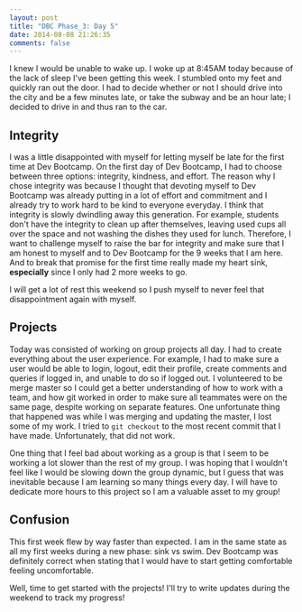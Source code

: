 ```yaml
---
layout: post
title: "DBC Phase_3: Day 5"
date: 2014-08-08 21:26:35
comments: false
---
```


I knew I would be unable to wake up. I woke up at 8:45AM today because of the lack of sleep I've been getting this week. I stumbled onto my feet and quickly ran out the door. I had to decide whether or not I should drive into the city and be a few minutes late, or take the subway and be an hour late; I decided to drive in and thus ran to the car.

## Integrity

I was a little disappointed with myself for letting myself be late for the first time at Dev Bootcamp. On the first day of Dev Bootcamp, I had to choose between three options: integrity, kindness, and effort. The reason why I chose integrity was because I thought that devoting myself to Dev Bootcamp was already putting in a lot of effort and commitment and I already try to work hard to be kind to everyone everyday. I think that integrity is slowly dwindling away this generation. For example, students don't have the integrity to clean up after themselves, leaving used cups all over the space and not washing the dishes they used for lunch. Therefore, I want to challenge myself to raise the bar for integrity and make sure that I am honest to myself and to Dev Bootcamp for the 9 weeks that I am here. And to break that promise for the first time really made my heart sink, **especially** since I only had 2 more weeks to go.

I will get a lot of rest this weekend so I push myself to never feel that disappointment again with myself.

## Projects

Today was consisted of working on group projects all day. I had to create everything about the user experience. For example, I had to make sure a user would be able to login, logout, edit their profile, create comments and queries if logged in, and unable to do so if logged out. I volunteered to be merge master so I could get a better understanding of how to work with a team, and how git worked in order to make sure all teammates were on the same page, despite working on separate features. One unfortunate thing that happened was while I was merging and updating the master, I lost some of my work. I tried to ```git checkout``` to the most recent commit that I have made. Unfortunately, that did not work.

One thing that I feel bad about working as a group is that I seem to be working a lot slower than the rest of my group. I was hoping that I wouldn't feel like I would be slowing down the group dynamic, but I guess that was inevitable because I am learning so many things every day. I will have to dedicate more hours to this project so I am a valuable asset to my group!

## Confusion

This first week flew by way faster than expected. I am in the same state as all my first weeks during a new phase: sink vs swim. Dev Bootcamp was definitely correct when stating that I would have to start getting comfortable feeling uncomfortable.

Well, time to get started with the projects! I'll try to write updates during the weekend to track my progress!